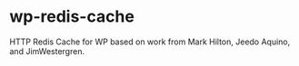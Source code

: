 # wp-redis-cache
HTTP Redis Cache for WP based on work from Mark Hilton, Jeedo Aquino, and JimWestergren.
